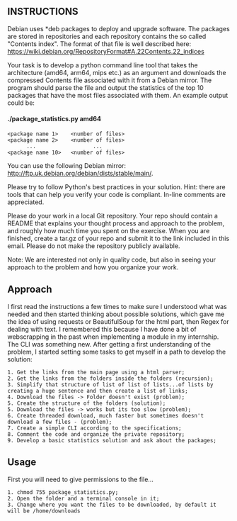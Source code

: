 ## INSTRUCTIONS 

Debian uses *deb packages to deploy and upgrade software. The packages are stored in repositories and each repository contains the so called "Contents index". The format of that file is well described here: https://wiki.debian.org/RepositoryFormat#A.22Contents.22_indices

 

Your task is to develop a python command line tool that takes the architecture (amd64, arm64, mips etc.) as an argument and downloads the compressed Contents file associated with it from a Debian mirror. The program should parse the file and output the statistics of the top 10 packages that have the most files associated with them. An example output could be:

 

#### ./package_statistics.py amd64
 

    <package name 1>    <number of files>
    <package name 2>    <number of files>
          ...                  ...
    <package name 10>   <number of files>
 
   

You can use the following Debian mirror:   http://ftp.uk.debian.org/debian/dists/stable/main/. 

Please try to follow Python's best practices in your solution. Hint: there are tools that can help you verify your code is compliant. In-line comments are appreciated.

Please do your work in a local Git repository. Your repo should contain a README that explains your thought process and approach to the problem, and roughly how much time you spent on the exercise. When you are finished, create a tar.gz of your repo and submit it to the link included in this email. Please do not make the repository publicly available.
 
Note: We are interested not only in quality code, but also in seeing your approach to the problem and how you organize your work.

## Approach

I first read the instructions a few times to make sure I understood what was needed and then started thinking about possible solutions, which gave me the idea of using requests or BeautifulSoup for the html part, then Regex for dealing with text. I remembered this because I have done a bit of webscrapping in the past when implementing a module in my internship. The CLI was something new. After getting a first understanding of the problem, I started setting some tasks to get myself in a path to develop the solution:

    1. Get the links from the main page using a html parser;
    2. Get the links from the folders inside the folders (recursion);
    3. Simplify that structure of list of list of lists...of lists by creating a huge sentence and then create a list of links;
    4. Download the files -> Folder doesn't exist (problem);
    5. Create the structure of the folders (solution);
    5. Download the files -> works but its too slow (problem);
    6. Create threaded download, much faster but sometimes doesn't download a few files - (problem);
    7. Create a simple CLI according to the specifications;
    8. Comment the code and organize the private repository;
    9. Develop a basic statistics solution and ask about the packages;
    
## Usage

First you will need to give permissions to the file...

    1. chmod 755 package_statistics.py;
    2. Open the folder and a terminal console in it;
    3. Change where you want the files to be downloaded, by default it will be /home/downloads

